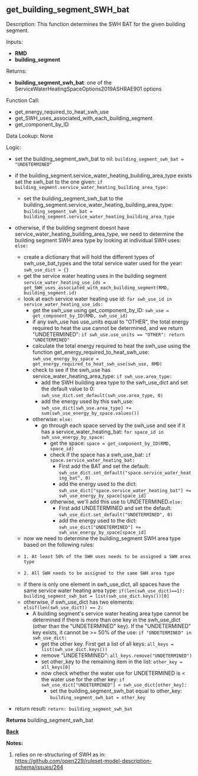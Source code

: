 ## get_building_segment_SWH_bat

Description: This function determines the SWH BAT for the given building segment.

Inputs:
- **RMD**
- **building_segment**

Returns:
- **building_segment_swh_bat**: one of the ServiceWaterHeatingSpaceOptions2019ASHRAE901 options

Function Call:

- get_energy_required_to_heat_swh_use  
- get_SWH_uses_associated_with_each_building_segment    
- get_component_by_ID  

Data Lookup: None

Logic:

- set the building_segment_swh_bat to nil: `building_segment_swh_bat = "UNDETERMINED"`
- if the building_segment.service_water_heating_building_area_type exists set the swh_bat to the one given: `if building_segment.service_water_heating_building_area_type:`
    - set the building_segment_swh_bat to the building_segment.service_water_heating_building_area_type: `building_segment_swh_bat = building_segment.service_water_heating_building_area_type`
- otherwise, if the building segment doesnt have service_water_heating_building_area_type, we need to determine the building segment SWH area type by looking at individual SWH uses: `else:`
    - create a dictionary that will hold the different types of swh_use_bat_types and the total service water used for the year: `swh_use_dict = {}`
    - get the service water heating uses in the building segment `service_water_heating_use_ids = get_SWH_uses_associated_with_each_building_segment(RMD, building_segment.id)`
    - look at each service water heating use id: `for swh_use_id in service_water_heating_use_ids:`
        - get the swh_use using get_component_by_ID: `swh_use = get_component_by_ID(RMD, swh_use_id)`
        - if any swh_use has use_units equal to "OTHER", the total energy required to heat the use cannot be determined, and we return "UNDETERMINED": `if swh_use.use_units == "OTHER": return "UNDETERMINED"`
        - calculate the total energy required to heat the swh_use using the function get_energy_required_to_heat_swh_use: `swh_use_energy_by_space = get_energy_required_to_heat_swh_use(swh_use, RMD)`
        - check to see if the swh_use has service_water_heating_area_type: `if swh_use.area_type:`
            - add the SWH building area type to the swh_use_dict and set the default value to 0: `swh_use_dict.set_default(swh_use.area_type, 0)`
            - add the energy used by this swh_use: `swh_use_dict[swh_use.area_type] += sum(swh_use_energy_by_space.values())`
        - otherwise: `else:`
            - go through each space served by the swh_use and see if it has a service_water_heating_bat: `for space_id in swh_use_energy_by_space:`
                - get the space: `space = get_component_by_ID(RMD, space_id)`
                - check if the space has a swh_use_bat: `if space.service_water_heating_bat:`
                    - First add the BAT and set the default: `swh_use_dict.set_default("space.service_water_heating_bat", 0)`
                    - add the energy used to the dict: `swh_use_dict["space.service_water_heating_bat"] += swh_use_energy_by_space[space_id]`
                - otherwise, we'll add this use to UNDETERMINED.`else:`
                    - First add UNDETERMINED and set the default: `swh_use_dict.set_default("UNDETERMINED", 0)`
                    - add the energy used to the dict: `swh_use_dict["UNDETERMINED"] += swh_use_energy_by_space[space_id]`
    - now we need to determine the building_segment SWH area type based on the following rules:
    -     1. At least 50% of the SWH uses needs to be assigned a SWH area type
    -     2. All SWH needs to be assigned to the same SWH area type
    - if there is only one element in swh_use_dict, all spaces have the same service water heating area type: `if(len(swh_use_dict)==1): building_segment_swh_bat = list(swh_use_dict.keys())[0]`
    - otherwise, if swh_use_dict has two elements: `elsif(len(swh_use_dict)) == 2:`
        - A building segment's service water heating area type cannot be determined if there is more than one key in the swh_use_dict (other than the "UNDETERMINED" key). If the "UNDETERMINED" key exists, it cannot be >= 50% of the use: `if "UNDETERMINED" in swh_use_dict:`
            - get the other key.  First get a list of all keys: `all_keys = list(swh_use_dict.keys())`
            - remove "UNDETERMINED": `all_keys.remove("UNDETERMINED")`
            - set other_key to the remaining item in the list: `other_key = all_keys[0]`
            - now check whether the water use for UNDETERMINED is < the water use for the other key: `if swh_use_dict["UNDETERMINED"] < swh_use_dict[other_key]:`
                - set the building_segment_swh_bat equal to other_key: `building_segment_swh_bat = other_key`

- return result: `return: building_segment_swh_bat`


**Returns** building_segment_swh_bat

**[Back](../_toc.md)**

**Notes:**
1. relies on re-structuring of SWH as in: https://github.com/open229/ruleset-model-description-schema/issues/264
